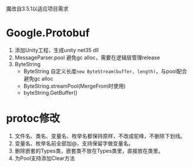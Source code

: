 魔改自3.5.1以适应项目需求



Google.Protobuf
===
1. 添加Unity工程，生成unity net35 dll
2. MessageParser<T>.pool 避免gc alloc，需要在逻辑层管理release
3. ByteString
    * ByteString 自定义长度`new ByteStream(buffer, length)`，与pool配合避免gc alloc
    * ByteString.streamPool(MergeFrom时使用)
    * byteString.GetBuffer()

protoc修改
===
1. 文件名、类名、变量名、枚举名都保持原样，不改成驼峰，不删除下划线。
2. 变量名、枚举名前全部加@，支持保留字做变量名。
3. 删除嵌套的Types类，嵌套类不放在Types类里，直接放在类里。
4. 为Pool支持添加Clear方法